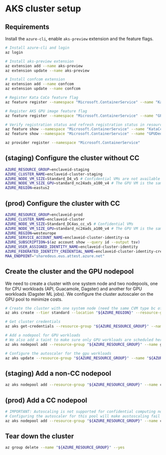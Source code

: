 # AKS cluster setup

## Requirements

Install the `azure-cli`, enable `aks-preview` extension and the feature flags.

```bash
# Install azure-cli and login
az login

# Install aks-preview extension
az extension add --name aks-preview
az extension update --name aks-preview

# Install confcom extension
az extension add --name confcom
az extension update --name confcom

# Register Kata CoCo feature flag
az feature register --namespace "Microsoft.ContainerService" --name "KataCcIsolationPreview"

# Register AKS GPU image feature flag
az feature register --namespace "Microsoft.ContainerService" --name "GPUDedicatedVHDPreview"

# Verify registration status and refresh registration status in resource provider
az feature show --namespace "Microsoft.ContainerService" --name "KataCcIsolationPreview"
az feature show --namespace "Microsoft.ContainerService" --name "GPUDedicatedVHDPreview"

az provider register --namespace "Microsoft.ContainerService"
```

## (staging) Configure the cluster without CC

```bash
AZURE_RESOURCE_GROUP=enclaveid-staging
AZURE_CLUSTER_NAME=enclaveid-cluster-staging
AZURE_NODE_VM_SIZE=Standard_D4_v5 # Confidential VMs are not available eastus2 but we have the GPU quota here
AZURE_NODE_VM_SIZE_GPU=standard_nc24ads_a100_v4 # The GPU VM is the same
AZURE_REGION=eastus2
```

## (prod) Configure the cluster with CC

```bash
AZURE_RESOURCE_GROUP=enclaveid-prod
AZURE_CLUSTER_NAME=enclaveid-cluster
AZURE_NODE_VM_SIZE=Standard_DC4as_cc_v5 # Confidential VMs
AZURE_NODE_VM_SIZE_GPU=standard_nc24ads_a100_v4 # The GPU VM is the same
AZURE_REGION=westeurope
AZURE_SERVICE_ACCOUNT_NAME=enclaveid-cluster-identity-sa
AZURE_SUBSCRIPTION=$(az account show --query id --output tsv)
AZURE_USER_ASSIGNED_IDENTITY_NAME=enclaveid-cluster-identity
AZURE_FEDERATED_IDENTITY_CREDENTIAL_NAME=enclaveid-cluster-identity-credential
MAA_ENDPOINT="sharedeus.eus.attest.azure.net"
```

## Create the cluster and the GPU nodepool

We need to create a cluster with one system node and two nodepools, one for CPU workloads (API, Guacamole, Dagster) and another for GPU workloads (Dagster ML jobs).
We configure the cluster autoscaler on the GPU pool to minimize costs.

```bash
# Create the cluster with one system node (need the same CVM type bc of kata)
az aks create --tier standard --location "${AZURE_REGION}" --resource-group "${AZURE_RESOURCE_GROUP}" --name "${AZURE_CLUSTER_NAME}" --kubernetes-version 1.29 --os-sku AzureLinux --node-vm-size "${AZURE_NODE_VM_SIZE}" --node-count 1 --enable-oidc-issuer --enable-workload-identity --generate-ssh-keys  --enable-cluster-autoscaler

# Get cluster credentials
az aks get-credentials --resource-group "${AZURE_RESOURCE_GROUP}" --name "${AZURE_CLUSTER_NAME}" --overwrite-existing

# Add a nodepool for GPU workloads
# We also add a taint to make sure only GPU workloads are scheduled here
az aks nodepool add --resource-group "${AZURE_RESOURCE_GROUP}" --name gpupool --cluster-name "${AZURE_CLUSTER_NAME}" --node-count 0 --labels sku=gpu --node-taints sku=gpu:NoSchedule --node-vm-size "${AZURE_NODE_VM_SIZE_GPU}" --min-count 0 --max-count 1 --enable-cluster-autoscaler --aks-custom-headers UseGPUDedicatedVHD=true

# Configure the autoscaler for the gpu workloads
az aks update --resource-group "${AZURE_RESOURCE_GROUP}" --name "${AZURE_CLUSTER_NAME}" --cluster-autoscaler-profile skip-nodes-with-system-pods=false
```

## (staging) Add a non-CC nodepool

```bash
az aks nodepool add --resource-group "${AZURE_RESOURCE_GROUP}" --name cpupool --cluster-name "${AZURE_CLUSTER_NAME}" --node-count 2 --os-sku AzureLinux --node-vm-size "${AZURE_NODE_VM_SIZE}" --min-count 0 --max-count 4 --enable-cluster-autoscaler
```

## (prod) Add a CC nodepool

```bash
# IMPORTANT: Autoscaling is not supported for confidential computing nodes.
# Configuring the autoscaler for this pool will make austoscaling fail for the whole cluster.
az aks nodepool add --resource-group "${AZURE_RESOURCE_GROUP}" --name cpupool --cluster-name "${AZURE_CLUSTER_NAME}" --node-count 2 --os-sku AzureLinux --node-vm-size "${AZURE_NODE_VM_SIZE}" --workload-runtime KataCcIsolation
```

## Tear down the cluster

```bash
az group delete --name "${AZURE_RESOURCE_GROUP}" --yes
```

<!-- In order to deploy to AKS in production, there are a bunch of things to configure.

Set up a resource group in Azure: `enclaveid-prod`

Reference: <https://learn.microsoft.com/en-us/azure/aks/deploy-confidential-containers-default-policy>


Setup Federated Identity

```bash
# Get the OIDC issuer
AKS_OIDC_ISSUER="$(az aks show -n "${AZURE_CLUSTER_NAME}" -g "${AZURE_RESOURCE_GROUP}" --query "oidcIssuerProfile.issuerUrl" -otsv)"

# Create a managed identity for the cluster
az identity create --name "${AZURE_USER_ASSIGNED_IDENTITY_NAME}" --resource-group "${AZURE_RESOURCE_GROUP}" --location "${AZURE_REGION}" --subscription "${AZURE_SUBSCRIPTION}"

# With the setup complete, we can now use MANAGED_IDENTITY in the initContainer
# and USER_ASSIGNED_CLIENT_ID in the ServiceAccount config
```

Deploy the Kata-agnostic portion of the Helm chart:

```bash
# Render the chart
make helm-chart DEPLOYMENT=aks AZURE_RESOURCE_GROUP=$AZURE_RESOURCE_GROUP AZURE_USER_ASSIGNED_IDENTITY_NAME=$AZURE_USER_ASSIGNED_IDENTITY_NAME

kubectl apply –f k8s/renders/k8s-configs.yaml
```

Create the federated identity credential between the managed identity, service account issuer, and subject:

```bash
az identity federated-credential create --name ${AZURE_FEDERATED_IDENTITY_CREDENTIAL_NAME} --identity-name ${AZURE_USER_ASSIGNED_IDENTITY_NAME} --resource-group ${AZURE_RESOURCE_GROUP} --issuer ${AKS_OIDC_ISSUER} --subject system:serviceaccount:default:${AZURE_SERVICE_ACCOUNT_NAME}
```

Set up the KV with the right roles:

```bash

```

Deploy the Kata portion of the Helm chart:

```bash
kubectl apply –f k8s/renders/kata-configs.yaml
```

- Run `az login` on host
- Create service principal: `az ad sp create-for-rbac --name enclaveid-dev`
- Create keyvault
- Assign role to keyvault: `az keyvault set-policy --name enclaveid-dev --spn 1c79e8e8-67d1-4dd8-a15a-d2d34f5902ec --key-permissions all`

Create a .env file in `/createSecrets` with the service principal credentials -->
